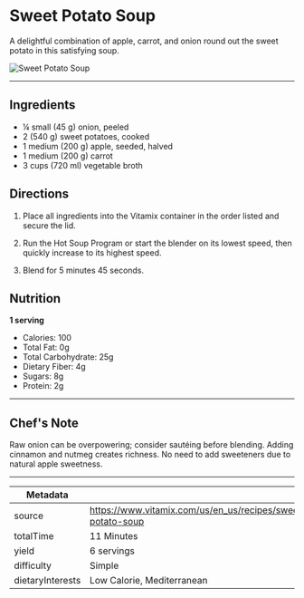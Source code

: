 # Sweet Potato Soup

A delightful combination of apple, carrot, and onion round out the sweet potato in this satisfying soup.

![Sweet Potato Soup](https://www.vitamix.com/content/dam/vitamix/migration/media/recipe/rcpsweetpotatosoup/images/sweetpotatosoupmainjpg.jpg)

---

## Ingredients

- ¼ small (45 g) onion, peeled
- 2 (540 g) sweet potatoes, cooked
- 1 medium (200 g) apple, seeded, halved
- 1 medium (200 g) carrot
- 3 cups (720 ml) vegetable broth

## Directions

1. Place all ingredients into the Vitamix container in the order listed and secure the lid.

2. Run the Hot Soup Program or start the blender on its lowest speed, then quickly increase to its highest speed.

3. Blend for 5 minutes 45 seconds.

## Nutrition

**1 serving**

- Calories: 100
- Total Fat: 0g
- Total Carbohydrate: 25g
- Dietary Fiber: 4g
- Sugars: 8g
- Protein: 2g

---

## Chef's Note

Raw onion can be overpowering; consider sautéing before blending. Adding cinnamon and nutmeg creates richness. No need to add sweeteners due to natural apple sweetness.

---

| Metadata |  |
| --- | --- |
| source | https://www.vitamix.com/us/en_us/recipes/sweet-potato-soup |
| totalTime | 11 Minutes |
| yield | 6 servings |
| difficulty | Simple |
| dietaryInterests | Low Calorie, Mediterranean |
